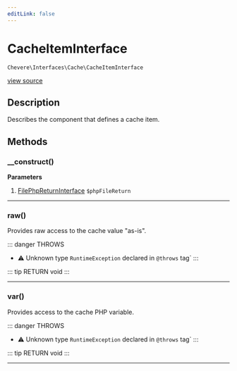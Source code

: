 ```yaml
---
editLink: false
---
```


# CacheItemInterface

`Chevere\Interfaces\Cache\CacheItemInterface`

[view source](https://github.com/chevere/chevere/blob/master/interfaces/Cache/CacheItemInterface.php)

## Description

Describes the component that defines a cache item.

## Methods

### __construct()

**Parameters**

1. [FilePhpReturnInterface](../Filesystem/FilePhpReturnInterface.md) `$phpFileReturn`

---

### raw()

Provides raw access to the cache value "as-is".

::: danger THROWS
- ⚠ Unknown type `RuntimeException` declared in `@throws` tag`
:::

::: tip RETURN
void
:::

---

### var()

Provides access to the cache PHP variable.

::: danger THROWS
- ⚠ Unknown type `RuntimeException` declared in `@throws` tag`
:::

::: tip RETURN
void
:::

---
